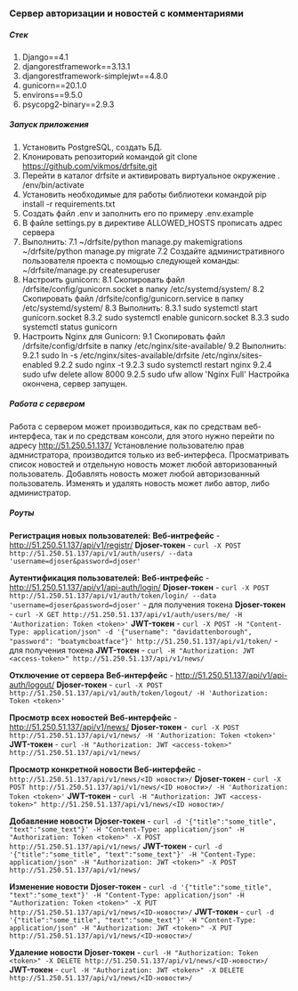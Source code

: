 ### Сервер авторизации и новостей c комментариями
##### Стек
1. Django==4.1
2. djangorestframework==3.13.1
3. djangorestframework-simplejwt==4.8.0
4. gunicorn==20.1.0
5. environs==9.5.0
6. psycopg2-binary==2.9.3

##### Запуск приложения
1. Установить PostgreSQL, создать БД.
2. Клонировать репозиторий командой git clone https://github.com/vikmos/drfsite.git 
3. Перейти в каталог drfsite и активировать виртуальное окружение . /env/bin/activate
4. Установить необходимые для работы библиотеки командой pip install -r requirements.txt
5. Создать файл .env и заполнить его по примеру .env.example
6. В файле settings.py в директиве ALLOWED_HOSTS прописать адрес сервера
7. Выполнить:
    7.1 ~/drfsite/python manage.py makemigrations
        ~/drfsite/python manage.py migrate
    7.2 Создайте административного пользователя проекта с помощью следующей команды:
        ~/drfsite/manage.py createsuperuser
8. Настроить gunicorn:
    8.1 Скопировать файл /drfsite/config/gunicorn.socket в папку /etc/systemd/system/
    8.2 Скопировать файл /drfsite/config/gunicorn.service в папку /etc/systemd/system/
    8.3 Выполнить:
        8.3.1 sudo systemctl start gunicorn.socket
        8.3.2  sudo systemctl enable gunicorn.socket
        8.3.3 sudo systemctl status gunicorn
9. Настроить Nginx для Gunicorn:
    9.1 Скопировать файл /drfsite/config/drfsite в папку /etc/nginx/site-available/
    9.2 Выполнить:
        9.2.1 sudo ln -s /etc/nginx/sites-available/drfsite /etc/nginx/sites-enabled
        9.2.2 sudo nginx -t
        9.2.3 sudo systemctl restart nginx
        9.2.4 sudo ufw delete allow 8000
        9.2.5 sudo ufw allow 'Nginx Full'
Настройка окончена, сервер запущен.

##### Работа с сервером
Работа с сервером может производиться, как по средствам веб-интерфеса, так и по средствам консоли,
для этого нужно перейти по адресу http://51.250.51.137/
Установление пользователю прав адмнистратора, производится только из веб-интерфеса.
Просматривать список новостей и отдельную новость может любой авторизованный пользователь.
Добавлять новость может любой авторизованный пользователь.
Изменять и удалять новость может либо автор, либо администратор.

##### Роуты
**Регистрация новых пользователей:**
    **Веб-интрефейс** - http://51.250.51.137/api/v1/registr/
    **Djoser-токен** - ```curl -X POST http://51.250.51.137/api/v1/auth/users/ --data 'username=djoser&password=djoser'```

**Аутентификация пользователей:**
    **Веб-интрефейс** - http://51.250.51.137/api/v1/api-auth/login/
    **Djoser-токен** - ```curl -X POST http://51.250.51.137/api/v1/auth/token/login/ --data 'username=djoser&password=djoser'``` - для получения токена
    **Djoser-токен** - ```curl -X GET http://51.250.51.137/api/v1/auth/users/me/ -H 'Authorization: Token <token>'```
    **JWT-токен** - ```curl -X POST -H "Content-Type: application/json" -d '{"username": "davidattenborough", "password": "boatymcboatface"}' http://51.250.51.137/api/v1/token/``` - для получения токена
    **JWT-токен** - ```curl -H "Authorization: JWT <access-token>" http://51.250.51.137/api/v1/news/```
    
**Отключение от сервера**
    **Веб-интерфейс** - http://51.250.51.137/api/v1/api-auth/logout/
    **Djoser-токен** - ```curl -X POST http://51.250.51.137/api/v1/auth/token/logout/ -H 'Authorization: Token <token>'```
    
**Просмотр всех новостей**
    **Веб-интерфейс** - http://51.250.51.137/api/v1/news/
    **Djoser-токен** -``` curl -X POST http://51.250.51.137/api/v1/news/ -H 'Authorization: Token <token>'```
    **JWT-токен** - ```curl -H "Authorization: JWT <access-token>" http://51.250.51.137/api/v1/news/```

**Просмотр конкретной новости**
    **Веб-интерфейс** - ```http://51.250.51.137/api/v1/news/<ID новости>/```
    **Djoser-токен** - ```curl -X POST http://51.250.51.137/api/v1/news/<ID новости>/ -H 'Authorization: Token <token>'```
    **JWT-токен** - ```curl -H "Authorization: JWT <access-token>" http://51.250.51.137/api/v1/news/<ID новости>/```
    
**Добавление новости**
    **Djoser-токен** - ```curl -d '{"title":"some_title", "text":"some_text"}' -H "Content-Type: application/json" -H "Authorization: Token <token>" -X POST http://51.250.51.137/api/v1/news/```
    **JWT-токен** - ```curl -d '{"title":"some_title", "text":"some_text"}' -H "Content-Type: application/json" -H "Authorization: JWT <token>" -X POST http://51.250.51.137/api/v1/news/```
    
**Изменение новости**
    **Djoser-токен** - ```curl -d '{"title":"some_title", "text":"some_text"}' -H "Content-Type: application/json" -H "Authorization: Token <token>" -X PUT http://51.250.51.137/api/v1/news/<ID-новости>/```
    **JWT-токен** - ```curl -d '{"title":"some_title", "text":"some_text"}' -H "Content-Type: application/json" -H "Authorization: JWT <token>" -X PUT http://51.250.51.137/api/v1/news/<ID-новости>/```
    
**Удаление новости**
    **Djoser-токен** - ```curl -H "Authorization: Token <token>" -X DELETE http://51.250.51.137/api/v1/news/<ID-новости>/```
    **JWT-токен** - ```curl -H "Authorization: JWT <token>" -X DELETE http://51.250.51.137/api/v1/news/<ID-новости>/```
